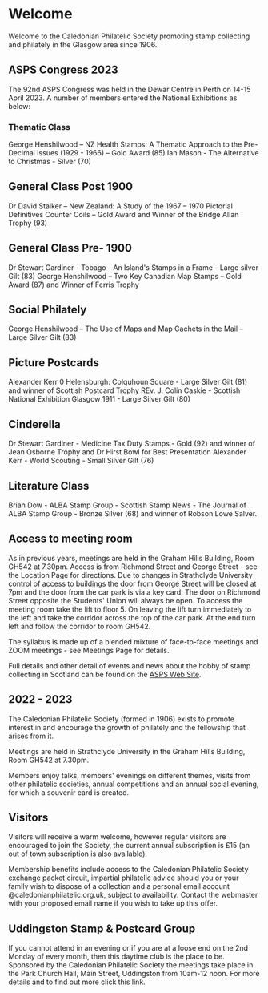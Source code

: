 # Welcome

Welcome to the Caledonian Philatelic Society promoting stamp collecting and philately in the Glasgow area since 1906.

## ASPS Congress 2023

The 92nd ASPS Congress was held in the Dewar Centre in Perth on 14-15 April 2023. A number of members entered the National Exhibitions as below:

### Thematic Class
George Henshilwood – NZ Health Stamps: A Thematic Approach to the Pre-Decimal Issues (1929 - 1966) – Gold Award (85)
Ian Mason - The Alternative to Christmas - Silver (70)

## General Class Post 1900 
Dr David Stalker – New Zealand: A Study of the 1967 – 1970 Pictorial Definitives Counter Coils – Gold Award and Winner of the Bridge Allan Trophy (93)

## General Class Pre- 1900
Dr Stewart Gardiner - Tobago - An Island's Stamps in a Frame - Large silver Gilt (83)
George Henshilwood – Two Key Canadian Map Stamps – Gold Award (87) and Winner of Ferris Trophy 

## Social Philately 
George Henshilwood – The Use of Maps and Map Cachets in the Mail – Large Silver Gilt (83)

## Picture Postcards
Alexander Kerr 0 Helensburgh: Colquhoun Square - Large Silver Gilt (81) and winner of Scottish Postcard Trophy
REv. J. Colin Caskie - Scottish National Exhibition Glasgow 1911 - Large Silver Gilt (80)

## Cinderella
Dr Stewart Gardiner - Medicine Tax Duty Stamps - Gold (92) and winner of Jean Osborne Trophy and Dr Hirst Bowl for Best Presentation
Alexander Kerr  - World Scouting - Small Silver Gilt (76)

## Literature Class
Brian Dow - ALBA Stamp Group - Scottish Stamp News - The Journal of ALBA Stamp Group - Bronze Silver (68) and winner of Robson Lowe Salver.

## Access to meeting room 

As in previous years, meetings are held in the Graham Hills Building, Room GH542 at 7.30pm. Access is from Richmond Street and George Street - see the Location Page for directions. Due to changes in Strathclyde University control of access to buildings the door from George Street will be closed at 7pm and the door from the car park is via a key card. The door on Richmond Street opposite the Students' Union will always be open. To access the meeting room take the lift to floor 5. On leaving the lift turn immediately to the left and take the corridor across the top of the car park. At the end turn left and follow the corridor to room GH542.  

The syllabus is made up of a blended mixture of face-to-face meetings and ZOOM meetings - see Meetings Page for details.

Full details and other detail of events and news about the hobby of stamp collecting in Scotland can be found on the [ASPS Web Site](https://www.scottishphilately.co.uk).

## 2022 - 2023

The Caledonian Philatelic Society (formed in 1906) exists to promote interest in and encourage the growth of philately and the fellowship that arises from it.

Meetings are held in Strathclyde University in the Graham Hills Building, Room GH542 at 7.30pm.

Members enjoy talks, members' evenings on different themes, visits from other philatelic societies, annual competitions and an annual social evening, for which a souvenir card is created.

## Visitors

Visitors will receive a warm welcome, however regular visitors are encouraged to join the Society, the current annual subscription is &pound;15 (an out of town subscription is also available).

Membership benefits include access to the Caledonian Philatelic Society exchange packet circuit, impartial philatelic advice should you or your family wish to dispose of a collection and a personal email account @caledonianphilatelic.org.uk, subject to availability. Contact the webmaster with your proposed email name if you wish to take up this offer.

## Uddingston Stamp & Postcard Group

If you cannot attend in an evening or if you are at a loose end on the 2nd Monday of every month, then this daytime club is the place to be. Sponsored by the Caledonian Philatelic Society the meetings take place in the Park Church Hall, Main Street, Uddingston from 10am-12 noon. For more details and to find out more click this link.
